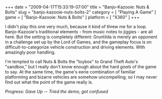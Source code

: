 +++
date = "2009-04-17T15:33:19-07:00"
title = "Banjo-Kazooie: Nuts & Bolts"
slug = "banjo-kazooie-nuts-bolts-2"
category = [ "Playing A Game" ]
game = [ "Banjo-Kazooie: Nuts & Bolts" ]
platform = [ "X360" ]
+++

I didn't play this one very much, because it kind of threw me for a loop.  Banjo-Kazooie's traditional elements - from music notes to jiggies - are all here.  But the setting is completely different: Gruntilda is merely an opponent in a challenge set up by the Lord of Games, and the gameplay focus is on difficult-to-categorize vehicle construction and driving elements.  With amazingly poor handling.

I'm tempted to call Nuts & Bolts the "toybox" to Grand Theft Auto's "sandbox," but I really don't know enough about the hard <i>goals</i> of the game to say.  At the same time, the game's eerie combination of familiar platforming and bizarre vehicles are somehow uncompelling; so I may never find out what the point of the game really is.

<i>Progress: Gave Up -- Tried the demo, got confused</i>
